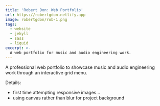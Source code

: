```yaml
---
title: 'Robert Don: Web Portfolio'
url: https://robertgdon.netlify.app
image: robertgdon/rob-1.png
tags:
  - website
  - jekyll
  - sass
  - liquid
excerpt: >-
  A web portfolio for music and audio engineering work.
---
```


A professional web portfolio to showcase music and
audio engineering work through an interactive grid menu.

Details:

- first time attempting responsive images...
- using canvas rather than blur for project background
